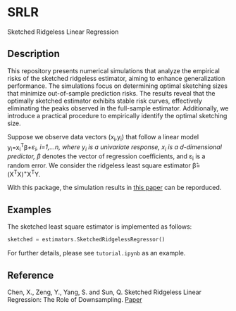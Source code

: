 # SRLR

Sketched Ridgeless Linear Regression

## Description

This repository presents numerical simulations that analyze the empirical risks of the sketched ridgeless estimator, aiming to enhance generalization performance. The simulations focus on determining optimal sketching sizes that minimize out-of-sample prediction risks. The results reveal that the optimally sketched estimator exhibits stable risk curves, effectively eliminating the peaks observed in the full-sample estimator. Additionally, we introduce a practical procedure to empirically identify the optimal sketching size.

Suppose we observe data vectors  (x<sub>i</sub>,y<sub>i</sub>) that follow a linear model y<sub>i</sub>=x<sub>i</sub><sup>T</sup>&beta;<sup>*</sup>+&epsilon;<sub>i</sub>, i=1,...n, where y<sub>i</sub> is a univariate response,  x<sub>i</sub> is a d-dimensional predictor, &beta;<sup>*</sup> denotes the vector of regression coefficients, and &epsilon;<sub>i</sub> is a random error. We consider the ridgeless least square estimator β̂=(X<sup>T</sup>X)<sup>+</sup>X<sup>T</sup>Y.

With this package, the simulation results in [this paper](https://arxiv.org/abs/2302.01088) can be reporduced.

## Examples

The sketched least square estimator is implemented as follows:

```Python
sketched = estimators.SketchedRidgelessRegressor()
```

For further details, please see `tutorial.ipynb` as an example. 



## Reference

Chen, X., Zeng, Y., Yang, S. and Sun, Q. Sketched Ridgeless Linear Regression: The Role of Downsampling. [Paper](https://arxiv.org/abs/2302.01088)
